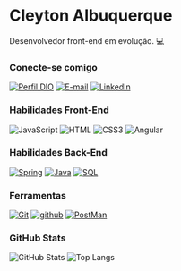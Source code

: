 # Cleyton Albuquerque

Desenvolvedor front-end em evolução.  💻

### Conecte-se comigo

[![Perfil DIO](https://img.shields.io/badge/-Meu%20Perfil%20na%20DIO-30A3DC?style=for-the-badge)](https://www.dio.me/users/cleyton_albuquerque)
[![E-mail](https://img.shields.io/badge/-Email-000?style=for-the-badge&logo=microsoft-outlook&logoColor=E94D5F)](mailto:cleyton.albuquerque@dcx.ufpb.br)
[![LinkedIn](https://img.shields.io/badge/-LinkedIn-000?style=for-the-badge&logo=linkedin&logoColor=30A3DC)](linkedin.com/in/cleytonalbu/)

### Habilidades Front-End

![JavaScript](https://img.shields.io/badge/JavaScript-000?style=for-the-badge&logo=javascript&logoColor=F0DB4F)
![HTML](https://img.shields.io/badge/HTML-000?style=for-the-badge&logo=html5&logoColor=30A3DC)
![CSS3](https://img.shields.io/badge/CSS3-000?style=for-the-badge&logo=css3&logoColor=E94D5F)
![Angular](https://img.shields.io/badge/Angular-000?style=for-the-badge&logo=angular&logoColor=C3002F)

### Habilidades Back-End

[![Spring](https://img.shields.io/badge/Spring-000?style=for-the-badge&logo=spring&logoColor=30A3DC)](https://docs.github.com/)
[![Java](https://img.shields.io/badge/Java-000?style=for-the-badge&logo=java&logoColor=30A3DC)](https://docs.github.com/)
[![SQL](https://img.shields.io/badge/Sql-000?style=for-the-badge&logo=sql&logoColor=30A3DC)](https://docs.github.com/)

### Ferramentas

[![Git](https://img.shields.io/badge/Git-000?style=for-the-badge&logo=git&logoColor=E94D5F)](https://git-scm.com/doc)
[![github](https://img.shields.io/badge/GitHub-000?style=for-the-badge&logo=github&logoColor=30A3DC)](https://docs.github.com/)
[![PostMan](https://img.shields.io/badge/PostMan-000?style=for-the-badge&logo=postmanb&logoColor=30A3DC)](https://docs.github.com/)

### GitHub Stats

![GitHub Stats](https://github-readme-stats.vercel.app/api?username=cleytonalbu&theme=transparent&bg_color=000&border_color=30A3DC&show_icons=true&icon_color=30A3DC&title_color=E94D5F&text_color=FFF)
![Top Langs](https://github-readme-stats-git-masterrstaa-rickstaa.vercel.app/api/top-langs/?username=1Maatheus&layout=compact&bg_color=000&border_color=30A3DC&title_color=E94D5F&text_color=FFF)



